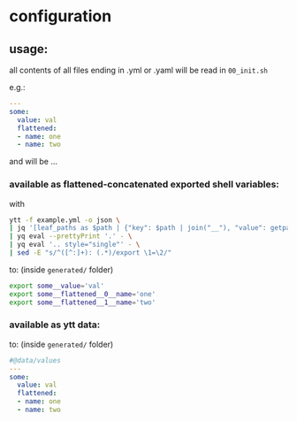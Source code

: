 # configuration

## usage:

all contents of all files ending in .yml or .yaml will be read in `00_init.sh`

e.g.:

```yaml
---
some:
  value: val
  flattened:
  - name: one
  - name: two
```


and will be ...

### available as flattened-concatenated exported shell variables:

with

```bash
ytt -f example.yml -o json \
| jq '[leaf_paths as $path | {"key": $path | join("__"), "value": getpath($path)}] | from_entries' \
| yq eval --prettyPrint '.' - \
| yq eval '.. style="single"' - \
| sed -E "s/^([^:]+): (.*)/export \1=\2/"
```


to: (inside `generated/` folder)

```bash
export some__value='val'
export some__flattened__0__name='one'
export some__flattened__1__name='two'
```

### available as ytt data:

to: (inside `generated/` folder)

```yaml
#@data/values
---
some:
  value: val
  flattened:
  - name: one
  - name: two
```
